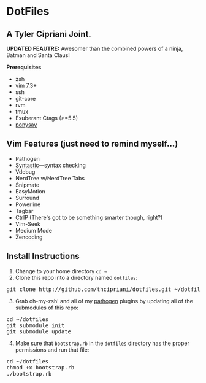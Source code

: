 DotFiles
=============
A Tyler Cipriani Joint.
-----------
**UPDATED FEAUTRE:** Awesomer than the combined powers of a ninja, Batman and Santa Claus!

**Prerequisites**
+ zsh
+ vim 7.3+
+ ssh
+ git-core
+ rvm
+ tmux
+ Exuberant Ctags (>=5.5)
+ <a href="https://github.com/erkin/ponysay" target="_blank">ponysay</a>

Vim Features (just need to remind myself&#8230;)
-------------
+ Pathogen
+ <a href="https://github.com/scrooloose/syntastic" target="_blank">Syntastic</a>&#8212;syntax checking
+ Vdebug
+ NerdTree w/NerdTree Tabs
+ Snipmate
+ EasyMotion
+ Surround
+ Powerline
+ Tagbar
+ CtrlP (There's got to be something smarter though, right?)
+ Vim-Seek
+ Medium Mode
+ Zencoding

Install Instructions
-------------
1. Change to your home directory <code>cd ~</code>
2. Clone this repo into a directory named <code>dotfiles</code>:
<pre>
git clone http://github.com/thcipriani/dotfiles.git ~/dotfiles
</pre>
3. Grab oh-my-zsh! and all of my [pathogen](https://github.com/tpope/vim-pathogen "Pathogen: Really Awesome!") plugins by updating all of the submodules of this repo:
<pre>
cd ~/dotfiles
git submodule init
git submodule update
</pre>
4. Make sure that <code>bootstrap.rb</code> in the <code>dotfiles</code> directory has the proper permissions and run that file:
<pre>
cd ~/dotfiles
chmod +x bootstrap.rb
./bootstrap.rb
</pre>
